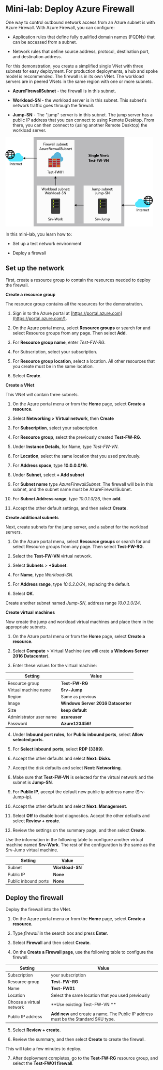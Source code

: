 # Mini-lab: Deploy Azure Firewall

One way to control outbound network access from an Azure subnet is with Azure Firewall. With Azure Firewall, you can configure:

* Application rules that define fully qualified domain names (FQDNs) that can be accessed from a subnet.

* Network rules that define source address, protocol, destination port, and destination address.

For this demonstration, you create a simplified single VNet with three subnets for easy deployment. For production deployments, a hub and spoke model is recommended. The firewall is in its own VNet. The workload servers are in peered VNets in the same region with one or more subnets.

* **AzureFirewallSubnet** - the firewall is in this subnet.

* **Workload-SN** - the workload server is in this subnet. This subnet's network traffic goes through the firewall.

* **Jump-SN** - The "jump" server is in this subnet. The jump server has a public IP address that you can connect to using Remote Desktop. From there, you can then connect to (using another Remote Desktop) the workload server.

![Tutorial network infrastructure](../../Linked_Image_Files/deploy_azure_firewall_image1.png)

In this mini-lab, you learn how to:

* Set up a test network environment

* Deploy a firewall

 

## Set up the network

First, create a resource group to contain the resources needed to deploy the firewall. 

**Create a resource group**

The resource group contains all the resources for the demonstration.

1. Sign in to the Azure portal at [https://portal.azure.com](https://portal.azure.com/).

2. On the Azure portal menu, select **Resource groups** or search for and select Resource groups from any page. Then select **Add**.

3. For **Resource group name**, enter *Test-FW-RG*.

4. For Subscription, select your subscription.

5. For **Resource group location**, select a location. All other resources that you create must be in the same location.

6. Select **Create**.

**Create a VNet**

This VNet will contain three subnets.

1. On the Azure portal menu or from the **Home** page, select **Create a resource**.

2. Select **Networking > Virtual network**, then **Create**

3. For **Subscription**, select your subscription.

4. For **Resource group**, select the previously created **Test-FW-RG**.

5. Under **Instance Details**, for Name, type *Test-FW-VN*.

6. For **Location**, select the same location that you used previously.

7. For **Address space**, type **10.0.0.0/16**.

8. Under **Subnet**, select **+ Add subnet**

9. For  **Subnet name** type *AzureFirewallSubnet*. The firewall will be in this subnet, and the subnet name must be AzureFirewallSubnet.

9. For **Subnet Address range**, type *10.0.1.0/26*, then **add**.

10. Accept the other default settings, and then select **Create**.

**Create additional subnets**

Next, create subnets for the jump server, and a subnet for the workload servers.

1. On the Azure portal menu, select **Resource groups** or search for and select Resource groups from any page. Then select **Test-FW-RG**.

2. Select the **Test-FW-VN** virtual network.

3. Select **Subnets** > **+Subnet**.

4. For **Name**, type *Workload-SN*.

5. For **Address range**, type *10.0.2.0/24*, replacing the default.

6. Select **OK**.

Create another subnet named *Jump-SN*, address range *10.0.3.0/24*.

**Create virtual machines**

Now create the jump and workload virtual machines and place them in the appropriate subnets.

1. On the Azure portal menu or from the **Home** page, select **Create a resource**.

2. Select **Compute** > Virtual Machine (we will crate a **Windows Server 2016 Datacenter**).

3. Enter these values for the virtual machine:

| Setting | Value |
|-------------------------|------------------|
| Resource group | **Test-FW-RG** |
| Virtual machine name | **Srv-Jump** |
| Region | Same as previous |
| Image | **Windows Server 2016 Datacenter** |
| Size | **keep default** |
| Administrator user name | **azureuser** |
| Password | **Azure123456!** |


4. Under **Inbound port rules**, for **Public inbound ports**, select **Allow selected ports**.

5. For **Select inbound ports**, select **RDP (3389)**.

6. Accept the other defaults and select **Next: Disks**.

7. Accept the disk defaults and select **Next: Networking**.

8. Make sure that **Test-FW-VN** is selected for the virtual network and the subnet is **Jump-SN**.

9. For **Public IP**, accept the default new public ip address name (Srv-Jump-ip).

10. Accept the other defaults and select **Next: Management**.

11. Select **Off** to disable boot diagnostics. Accept the other defaults and select **Review + create**.

12. Review the settings on the summary page, and then select **Create**.

Use the information in the following table to configure another virtual machine named **Srv-Work**. The rest of the configuration is the same as the Srv-Jump virtual machine.

| Setting | Value |
|----------------------|-------------|
| Subnet | **Workload-SN** |
| Public IP | **None** |
| Public inbound ports | **None** |


## Deploy the firewall

Deploy the firewall into the VNet.

1. On the Azure portal menu or from the **Home** page, select **Create a resource**.

2. Type *firewall* in the search box and press **Enter**.

3. Select **Firewall** and then select **Create**.

4. On the **Create a Firewall page**, use the following table to configure the firewall:

| Setting | Value |
|--------------------------|---------------------------------------------------------------|
| Subscription | your subscription |
| Resource group | **Test-FW-RG** |
| Name | **Test-FW01** |
| Location | Select the same location that you used previously |
| Choose a virtual network | **Use existing: Test-FW-VN **|
| Public IP address | **Add new** and create a name. The Public IP address must be the Standard SKU type. |


5. Select **Review + create.**

6. Review the summary, and then select **Create** to create the firewall.

This will take a few minutes to deploy.

7. After deployment completes, go to the **Test-FW-RG** resource group, and select the **Test-FW01 firewall**.


 
